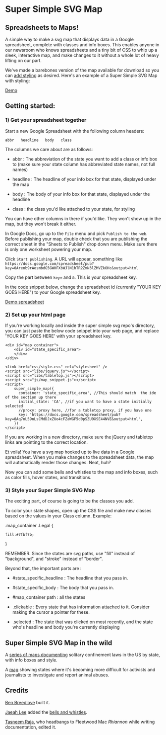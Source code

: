 # Super Simple SVG Map

## Spreadsheets to Maps!

A simple way to make a svg map that displays data in a Google spreadsheet, complete with classes and info boxes. This enables anyone in our newsroom who knows spreadsheets and a tiny bit of CSS to whip up a sleek, interactive map, and make changes to it without a whole lot of heavy lifting on our part.

We've made a barebones version of the map available for download so you can [add styling](https://github.com/motherjones/super-simple-svg-map-from-spreadsheet#3-style-your-super-simple-svg-map) as desired. Here's an example of a Super Simple SVG Map with styling:

[Demo](http://motherjones.github.com/super-simple-svg-map-from-spreadsheet/)

## Getting started: 

### 1) Get your spreadsheet together

Start a new Google Spreadsheet with the following column headers:

    abbr   headline   body   class

The columns we care about are as follows:

* abbr : The abbreviation of the state you want to add a class or info box to (make sure your state column has abbreviated state names, not full names)

* headline : The headline of your info box for that state, displayed under the map

* body : The body of your info box for that state, displayed under the headline

* class : the class you'd like attached to your state, for styling

You can have other columns in there if you'd like. They won't show up in the map, but they won't break it either.

In Google Docs, go up to the `File` menu and pick `Publish to the web`. Before publishing your map, double check that you are publishing the correct sheet in the "Sheets to Publish" drop down menu. Make sure there is only one worksheet powering your map. 

Click `Start publishing`. A URL will appear, something like `https://docs.google.com/spreadsheet/pub?key=0Arenb9rAosmbdG5GWHFXbWJlN1hTR2ZmN3lZMVZkOHc&output=html`

Copy the part between `key=` and `&`. This is your spreadsheet key.

In the code snippet below, change the spreadsheet id (currently "YOUR KEY GOES HERE") to your Google spreadsheet key.

[Demo spreadsheet](https://docs.google.com/spreadsheet/pub?key=0Arenb9rAosmbdHc4MDVLcEl6bHFhczNKSzZUem1VYWc&output=html)

### 2) Set up your html page

If you're working locally and inside the super simple svg repo's directory, you can just paste the below code snippet into your web page, and replace 'YOUR KEY GOES HERE' with your spreadsheet key.

```
<div id="map_container">
    <div id="state_specific_area">
    </div>
</div>

<link href="css/style.css" rel="stylesheet" />
<script src="libs/jquery.js"></script>
<script src="libs/tabletop.js"></script>	
<script src="js/map_snippet.js"></script>	
<script>
    super_simple_map({
      container: 'state_specific_area', //This should match  the ide of the section up there
      initial_state: 'CA', //if you want to have a state initially selected
      //proxy: proxy here, //for a tabletop proxy, if you have one
      key: 'https://docs.google.com/spreadsheet/pub?key=0Aq7nL59nLsCMdDJxZUo4cFZaWGF5d0pSZU9XSE44NVE&output=html',
    })
</script>
```

If you are working in a new directory, make sure the jQuery and tabletop links are pointing to the correct location.

Et voila! You have a svg map hooked up to live data in a Google spreadsheet. When you make changes to the spreadsheet data, the map will automatically render those changes. Neat, huh? 

Now you can add some bells and whistles to the map and info boxes, such as color fills, hover states, and transitions.

### 3) Style your Super Simple SVG Map

The exciting part, of course is going to be the classes you add. 

To color your state shapes, open up the CSS file and make new classes based on the values in your Class column. Example:

.map_container .Legal {
	
	fill:#7fbf7b;
}


REMEMBER: Since the states are svg paths, use "fill" instead of "background", and "stroke" instead of "border".

Beyond that, the important parts are :

* \#state_specific_headline : The headline that you pass in.

* \#state_specific_body : The body that you pass in.

* \#map_container path : all the states

* .clickable : Every state that has information attached to it.  Consider making the cursor a pointer for these.

* .selected : The state that was clicked on most recently, and the state who's headline and body you're currently displaying


## Super Simple SVG Map in the wild

A [series of maps documenting](http://www.motherjones.com/politics/2012/10/map-solitary-confinement-states) solitary confinement laws in the US by state, with info boxes and style.

A [map](http://www.motherjones.com/blue-marble/2013/06/ag-gag-laws-map) showing states where it's becoming more difficult for activists and journalists to investigate and report animal abuses.


## Credits

[Ben Breedlove](http://twitter.com/bdbreedlove) built it.

[Jaeah Lee](http://twitter.com/jaeahjlee) added the [bells and whistles](https://github.com/motherjones/super-simple-svg-map-from-spreadsheet#3-style-your-super-simple-svg-map).

[Tasneem Raja](http://twitter.com/tasneemraja), who headbangs to Fleetwood Mac _Rhiannon_ while writing documentation, edited it.
